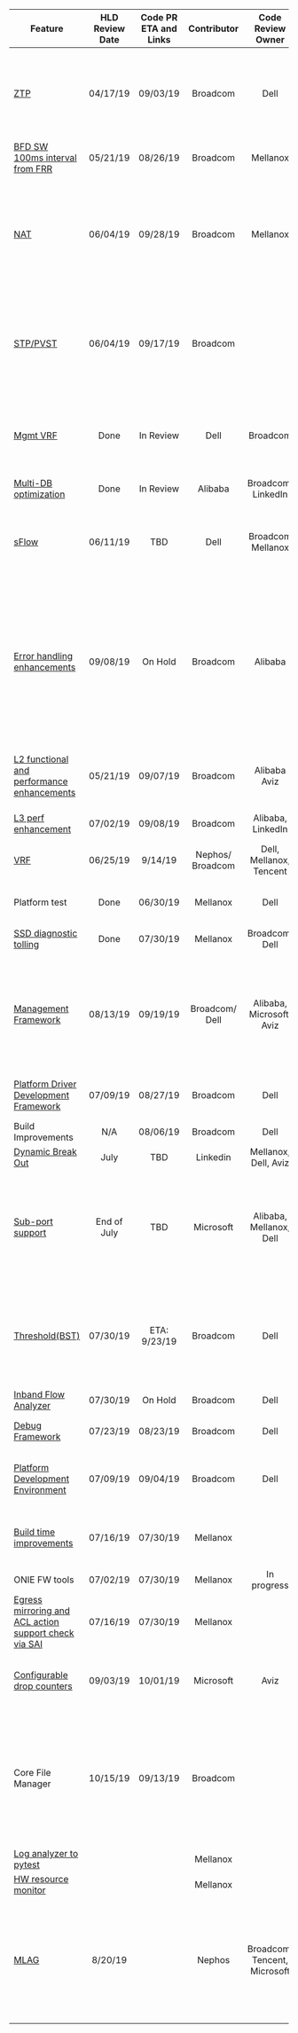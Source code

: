 <table style="width: 100%;">
    <thead>
        <tr>
            <th>Feature</th>
            <th>HLD Review Date</th>
            <th>Code PR ETA and Links</th>
            <th>Contributor</th>
            <th>Code Review Owner</th>
            <th>201911 Release</th>
            <th>PR Link &amp; Status of PR</th>
        </tr>
    </thead>
    <tbody>
        <tr>
            <td><a href="https://github.com/Azure/SONiC/blob/master/doc/ztp/ztp.md">ZTP</a></td>
            <td style="text-align: center;">04/17/19</td>
            <td style="text-align: center;">09/03/19</td>
            <td style="text-align: center;">Broadcom</td>
            <td style="text-align: center;">Dell</td>
            <td style="text-align: center;">Yes</td>
            <td><del><a href="https://github.com/Azure/sonic-buildimage/pull/3227">3227</a></del> - Merged
                <br /> <del><a href="https://github.com/Azure/sonic-buildimage/pull/3298">3298</a></del> - Merged
                <br /> <del><a href="https://github.com/Azure/sonic-swss/pull/1000">1000</a></del> - Merged
                <br /> <del><a href="https://github.com/Azure/sonic-buildimage/pull/3299">3299</a></del> - Merged
                <br /> <del><a href="https://github.com/Azure/sonic-ztp/pull/12">12</a></del> - Merged
                <br /> <a href="https://github.com/Azure/sonic-utilities/pull/599">599</a> - Write Access Approval Required &amp; BuildTestFails
                <br /> <del><a href="https://github.com/Azure/sonic-utilities/pull/715">715</a></del> - Merged</td>
        </tr>
        <tr>
            <td><a href="https://github.com/Azure/SONiC/pull/383">BFD SW 100ms interval from FRR</a></td>
            <td style="text-align: center;">05/21/19</td>
            <td style="text-align: center;">08/26/19</td>
            <td style="text-align: center;">Broadcom</td>
            <td style="text-align: center;">Mellanox</td>
            <td style="text-align: center;">Yes</td>
            <td><a href="https://github.com/Azure/sonic-buildimage/pull/3385">3385</a> - Closed <a href="https://github.com/Azure/sonic-buildimage/pull/3838">3838</a> - Changes Required</td>
        </tr>
        <tr>
            <td><a href="https://github.com/Azure/SONiC/pull/390">NAT</a></td>
            <td style="text-align: center;">06/04/19</td>
            <td style="text-align: center;">09/28/19</td>
            <td style="text-align: center;">Broadcom</td>
            <td style="text-align: center;">Mellanox</td>
            <td style="text-align: center;">&nbsp;</td>
            <td><a href="https://github.com/Azure/sonic-buildimage/pull/3494">3494</a> - ChangesApproved, but VsImageTestIssue
                <br /> <a href="https://github.com/Azure/sonic-swss/pull/1059">1059</a> - ChangesApproved, but VsTestFails<sup>[7]</sup>
                <br /> <a href="https://github.com/Azure/sonic-utilities/pull/645">645</a> - NotYetApproved &amp; BuildTestFails
                <br /> <a href="https://github.com/Azure/sonic-linux-kernel/pull/100">100 </a> - ChangesApproved, but NeedsConflictResolution
                <br /> <del><a href="https://github.com/Azure/sonic-swss-common/pull/304">304</a></del> - Merged
                <br /> <del><a href="https://github.com/Azure/sonic-sairedis/pull/519">519</a></del> - Merged</td>
        </tr>
        <tr>
            <td><a href="https://github.com/Azure/SONiC/pull/386">STP/PVST</a></td>
            <td style="text-align: center;">06/04/19</td>
            <td style="text-align: center;">09/17/19</td>
            <td style="text-align: center;">Broadcom</td>
            <td style="text-align: center;">&nbsp;</td>
            <td style="text-align: center;">&nbsp;</td>
            <td><a href="https://github.com/Azure/sonic-stp/pull/20">20</a> - MergePending
                <br /> <del><a href="https://github.com/Azure/sonic-swss-common/pull/305">305</a></del> - Merged
                <br /> <a href="https://github.com/Azure/sonic-swss/pull/1058">1058</a> - NotYetApproved &amp; VsTestFails
                <br /> <a href="https://github.com/Azure/sonic-utilities/pull/648">648</a> - ChangesApproved, but BuildTestFails
                <br /> <a href="https://github.com/Azure/sonic-buildimage/pull/3463">3463</a> - WriteAccessApprovalRequired &amp; BuildTest Fails.</td>
        </tr>
        <tr>
            <td><a href="https://github.com/Azure/sonic-utilities/pull/463/commits/d6d14929ef1f1d27f92e4bb5db30fba8b39dcfd4">Mgmt VRF</a></td>
            <td style="text-align: center;">Done</td>
            <td style="text-align: center;">In Review</td>
            <td style="text-align: center;">Dell</td>
            <td style="text-align: center;">Broadcom</td>
            <td style="text-align: center;">&nbsp;Yes</td>
            <td><del><a href="https://github.com/Azure/sonic-buildimage/pull/2585">2585</a></del> - Merged
                <br /> <del><a href="https://github.com/Azure/sonic-buildimage/pull/2608">2608</a></del> - Merged
                <br /> <del><a href="https://github.com/Azure/sonic-buildimage/pull/3204">3204</a></del> - Merged
                <br /> <del><a href="https://github.com/Azure/sonic-utilities/pull/463">463</a></del> - Merged
                <br /> <del><a href="https://github.com/Azure/sonic-utilities/pull/472">472</a></del> - Merged
                <br /> <del><a href="https://github.com/Azure/sonic-utilities/pull/627">627</a></del> - Merged
                <br /> <del><a href="https://github.com/Azure/sonic-buildimage/pull/3586">3586</a></del> - Merged</td>
        </tr>
        <tr>
            <td><a href="https://github.com/Azure/SONiC/blob/ed69d427dcf358299b2c1b812e59a1e26a4ef4a5/doc/database/multi_database_instances.md">Multi-DB optimization</a></td>
            <td style="text-align: center;">Done</td>
            <td style="text-align: center;">In Review</td>
            <td style="text-align: center;">Alibaba</td>
            <td style="text-align: center;">Broadcom, LinkedIn</td>
            <td style="text-align: center;">&nbsp;</td>
            <td><del><a href="https://github.com/Azure/sonic-py-swsssdk/pull/52">52</a></del> - Merged</td>
        </tr>
        <tr>
            <td><a href="https://github.com/Azure/SONiC/pull/389">sFlow</a></td>
            <td style="text-align: center;">06/11/19</td>
            <td style="text-align: center;">TBD</td>
            <td style="text-align: center;">Dell</td>
            <td style="text-align: center;">Broadcom Mellanox</td>
            <td style="text-align: center;">Yes</td>
            <td><del><a href="https://github.com/Azure/sonic-linux-kernel/pull/94">94</a></del> - Merged
                <br /> <del><a href="https://github.com/Azure/sonic-swss-common/pull/299">299</a></del> - Merged
                <br /> <del><a href="https://github.com/Azure/sonic-sairedis/pull/498">498</a></del> - Merged
                <br /> <del><a href="https://github.com/Azure/sonic-swss/pull/1012">1012</a></del> - Merged
                <br /> <del><a href="https://github.com/Azure/sonic-swss/pull/1011">1011</a></del> - Merged
                <br /> <del><a href="https://github.com/Azure/sonic-buildimage/pull/3251">3251</a></del> - Merged
                <br /> <del><a href="https://github.com/Azure/sonic-utilities/pull/592">592 </a></del> - Merged</td>
        </tr>
        <tr>
            <td><a href="https://github.com/Azure/SONiC/pull/391">Error handling enhancements</a></td>
            <td style="text-align: center;">09/08/19</td>
            <td style="text-align: center;">On Hold</td>
            <td style="text-align: center;">Broadcom</td>
            <td style="text-align: center;">Alibaba</td>
            <td style="text-align: center;">&nbsp;</td>
            <td><span class=""><strong>Framework</strong> <br /> <a href="https://github.com/Azure/sonic-swss-common/pull/309">309</a> - 1 Approved, 1 Change Requested , NeedsUpdate<br /> <a href="https://github.com/Azure/sonic-utilities/pull/666">666</a> - ReviewerNotAssigned <br /> <a href="https://github.com/Azure/sonic-swss/pull/1100">1100</a> - NotYetApproved &amp; BuildTestFails<br /> <a href="https://github.com/Azure/sonic-sairedis/pull/523">523</a> - ChangesRequested&amp; NeedsConflictResolution <br /> <strong>BGP</strong> <br /> <a href="https://github.com/Azure/sonic-buildimage/pull/3629">3629</a> - ReviewerNotAssigned <br /> <a href="https://github.com/Azure/sonic-utilities/pull/709">709</a> - ReviewPending &amp; BuildTestFails <br /> <a href="https://github.com/Azure/sonic-swss/pull/1101">1101</a> - ReviewerNotAssigned &amp; BuildTestFails </span></td>
        </tr>
        <tr>
            <td><a href="https://github.com/Azure/SONiC/pull/379">L2 functional and performance enhancements</a></td>
            <td style="text-align: center;">05/21/19</td>
            <td style="text-align: center;">09/07/19</td>
            <td style="text-align: center;">Broadcom</td>
            <td style="text-align: center;">Alibaba Aviz</td>
            <td style="text-align: center;">&nbsp;</td>
            <td><a href="https://github.com/Azure/sonic-swss/pull/885">885 </a> - ReviewPending &amp; Build test fails due to dependencies
                <br /> <del><a href="https://github.com/Azure/sonic-sairedis/pull/510">510 </a></del> - Merged
                <br /> <del><a href="https://github.com/Azure/sonic-swss-common/pull/303">303</a></del> - Merged
                <br /> <a href="https://github.com/Azure/sonic-utilities/pull/529">529</a> - 2 reviewers approved, 1 more review is pending</td>
        </tr>
        <tr>
            <td><a href="https://github.com/Azure/SONiC/pull/399">L3 perf enhancement</a></td>
            <td style="text-align: center;">07/02/19</td>
            <td style="text-align: center;">09/08/19</td>
            <td style="text-align: center;">Broadcom</td>
            <td style="text-align: center;">Alibaba, LinkedIn</td>
            <td style="text-align: center;">&nbsp;Yes</td>
            <td><del><a href="https://github.com/Azure/sonic-swss/pull/1048">1048</a></del> - Merged</td>
        </tr>
        <tr>
            <td><a href="https://github.com/Azure/SONiC/blob/master/doc/vrf/sonic-vrf-hld.md">VRF</a></td>
            <td style="text-align: center;">06/25/19</td>
            <td style="text-align: center;">9/14/19</td>
            <td style="text-align: center;">Nephos/ Broadcom</td>
            <td style="text-align: center;">Dell, Mellanox, Tencent</td>
            <td style="text-align: center;">Yes&nbsp;</td>
            <td><del><a href="https://github.com/Azure/sonic-buildimage/pull/3733">3733</a></del> - Merged
                <br /> <a href="https://github.com/Azure/sonic-buildimage/pull/3047">3047</a> - ChangeRequested
                <br /> <del><a href="https://github.com/Azure/sonic-swss/pull/943">943</a></del> - Merged
                <br /> <del><a href="https://github.com/Azure/sonic-mgmt/pull/1065">1065</a></del> - Merged</td>
        </tr>
        <tr>
            <td>Platform test</td>
            <td style="text-align: center;">Done</td>
            <td style="text-align: center;">06/30/19</td>
            <td style="text-align: center;">Mellanox</td>
            <td style="text-align: center;">Dell</td>
            <td style="text-align: center;">Yes&nbsp;</td>
            <td><del><a href="https://github.com/Azure/sonic-mgmt/pull/915">915</a></del> - Merged
                <br /> <del><a href="https://github.com/Azure/sonic-mgmt/pull/980">980</a></del> - Merged
                <br /> <del><a href="https://github.com/Azure/sonic-mgmt/pull/1079">1079</a></del> - Merged</td>
        </tr>
        <tr>
            <td><a href="https://github.com/Azure/SONiC/pull/378">SSD diagnostic tolling</a></td>
            <td style="text-align: center;">Done</td>
            <td style="text-align: center;">07/30/19</td>
            <td style="text-align: center;">Mellanox</td>
            <td style="text-align: center;">Broadcom, Dell</td>
            <td style="text-align: center;">Yes&nbsp;</td>
            <td><del><a href="https://github.com/Azure/sonic-utilities/pull/587">587</a></del> - Merged
                <br /> <del><a href="https://github.com/Azure/sonic-buildimage/pull/47">47</a></del> - Merged
                <br /> <del><a href="https://github.com/Azure/sonic-buildimage/pull/3218">3218</a></del> - Merged</td>
        </tr>
        <tr>
            <td><a href="https://github.com/Azure/SONiC/pull/436">Management Framework</a></td>
            <td style="text-align: center;">08/13/19</td>
            <td style="text-align: center;">09/19/19</td>
            <td style="text-align: center;">Broadcom/ Dell</td>
            <td style="text-align: center;">Alibaba, Microsoft, Aviz</td>
            <td style="text-align: center;">Yes&nbsp;</td>
            <td><a href="https://github.com/Azure/sonic-mgmt-framework/pull/18">18</a> - Approval &amp; Merge Pending
                <br /> <a href="https://github.com/Azure/sonic-telemetry/pull/23">23</a> - NotYetApproved , Build TestFails &amp; NeedsConflictResolution
                <br /> <a href="https://github.com/Azure/sonic-buildimage/pull/3488">3488</a> - WriteAccessApprovalRequired , VsImageTestFails &amp; NeedsConflictResolution
                <br /> <del><a href="https://github.com/Azure/sonic-utilities/pull/659">659</a></del> - Merged</td>
        </tr>
        <tr>
            <td><a href="https://github.com/Azure/SONiC/pull/406">Platform Driver Development Framework</a></td>
            <td style="text-align: center;">07/09/19</td>
            <td style="text-align: center;">08/27/19</td>
            <td style="text-align: center;">Broadcom</td>
            <td style="text-align: center;">Dell</td>
            <td style="text-align: center;">&nbsp;</td>
            <td><a href="https://github.com/Azure/sonic-buildimage/pull/3387">3387</a> - 1 approval done and 1 approval pending
                <br /> <del><a href="https://github.com/Azure/sonic-platform-common/pull/62">62</a></del> - Merged
                <br /> <del><a href="https://github.com/Azure/sonic-utilities/pull/624">624</a></del> - Merged</td>
        </tr>
        <tr>
            <td>Build Improvements</td>
            <td style="text-align: center;">N/A</td>
            <td style="text-align: center;">08/06/19</td>
            <td style="text-align: center;">Broadcom</td>
            <td style="text-align: center;">Dell</td>
            <td style="text-align: center;">&nbsp;</td>
            <td><a href="https://github.com/Azure/sonic-buildimage/pull/3292">3292</a> - Closed. New PR number is unknown</td>
        </tr>
        <tr>
            <td><a href="https://github.com/Azure/SONiC/pull/450">Dynamic Break Out</a></td>
            <td style="text-align: center;">July</td>
            <td style="text-align: center;">TBD</td>
            <td style="text-align: center;">Linkedin</td>
            <td style="text-align: center;">Mellanox, Dell, Aviz</td>
            <td style="text-align: center;">&nbsp;</td>
            <td>&nbsp;</td>
        </tr>
        <tr>
            <td><a href="https://github.com/Azure/SONiC/pull/420">Sub-port support</a></td>
            <td style="text-align: center;">End of July</td>
            <td style="text-align: center;">TBD</td>
            <td style="text-align: center;">Microsoft</td>
            <td style="text-align: center;">Alibaba, Mellanox, Dell</td>
            <td style="text-align: center;">Yes&nbsp;</td>
            <td><del><a href="https://github.com/opencomputeproject/SAI/pull/998">998</a></del> - Merged
                <br /> <del><a href="https://github.com/Azure/sonic-swss-common/pull/284">284</a></del> - Merged
                <br /> <del><a href="https://github.com/Azure/sonic-swss/pull/969">969</a></del> - Merged
                <br /> <del><a href="https://github.com/Azure/sonic-swss/pull/871">871</a></del> - Merged
                <br /> <del><a href="https://github.com/Azure/sonic-buildimage/pull/3412">3412</a></del> - Merged
                <br /> <del><a href="https://github.com/Azure/sonic-buildimage/pull/3422">3422</a></del> - Merged
                <br /> <del><a href="https://github.com/Azure/sonic-buildimage/pull/3413">3413</a></del> - Merged
                <br /> <del><a href="https://github.com/Azure/sonic-utilities/pull/638">638</a></del> - Merged
                <br /> <del><a href="https://github.com/Azure/sonic-utilities/pull/642">642</a></del> - Merged
                <br /> <del><a href="https://github.com/Azure/sonic-utilities/pull/651">651</a></del> - Merged</td>
        </tr>
        <tr>
            <td><a href="https://github.com/Azure/SONiC/pull/429">Threshold(BST)</a></td>
            <td style="text-align: center;">07/30/19</td>
            <td style="text-align: center;">ETA: 9/23/19</td>
            <td style="text-align: center;">Broadcom</td>
            <td style="text-align: center;">Dell</td>
            <td style="text-align: center;">&nbsp;</td>
            <td><a href="https://github.com/Azure/sonic-buildimage/pull/3501">3501</a> - 1 approval done, 1 change requested &amp; VsImageTestFails
                <br /> <a href="https://github.com/Azure/sonic-tam/pull/12">12</a> - MergePending
                <br /> <a href="https://github.com/Azure/sonic-swss/pull/1067">1067</a> - Approved, VsTestFails
                <br /> <a href="https://github.com/Azure/sonic-utilities/pull/665">665</a> - Approved but BuildTestFails
                <br /> <a href="https://github.com/Azure/sonic-swss-common/pull/310">310</a> - WriteAccessApprovalRequired</td>
        </tr>
        <tr>
            <td><a href="https://github.com/Azure/SONiC/pull/427">Inband Flow Analyzer</a></td>
            <td style="text-align: center;">07/30/19</td>
            <td style="text-align: center;">On Hold</td>
            <td style="text-align: center;">Broadcom</td>
            <td style="text-align: center;">Dell</td>
            <td style="text-align: center;">&nbsp;</td>
            <td>On Hold</td>
        </tr>
        <tr>
            <td><a href="https://github.com/Azure/SONiC/pull/398">Debug Framework</a></td>
            <td style="text-align: center;">07/23/19</td>
            <td style="text-align: center;">08/23/19</td>
            <td style="text-align: center;">Broadcom</td>
            <td style="text-align: center;">Dell</td>
            <td style="text-align: center;">&nbsp;</td>
            <td><a href="https://github.com/Azure/sonic-swss-common/pull/300">300</a> - ApprovalPending
                <br /> <a href="https://github.com/Azure/sonic-utilities/pull/618">618</a> - 1 approval done, 1 ChangePending.</td>
        </tr>
        <tr>
            <td><a href="https://github.com/Azure/SONiC/pull/407">Platform Development Environment</a></td>
            <td style="text-align: center;">07/09/19</td>
            <td style="text-align: center;">09/04/19</td>
            <td style="text-align: center;">Broadcom</td>
            <td style="text-align: center;">Dell</td>
            <td style="text-align: center;">&nbsp;</td>
            <td><del><a href="https://github.com/Azure/sonic-buildimage/pull/3408">3408</a></del> - Closed
                <br /> <del><a href="https://github.com/Azure/sonic-platform-pdk-pde/pull/27">27</a></del> - Closed
                <br /> <a href="https://github.com/Azure/sonic-buildimage/pull/3778">3778</a> - WriteAccessApprovalRequired
                <br /> <a href="https://github.com/Azure/sonic-platform-pdk-pde/pull/28">28</a> - MergePending</td>
        </tr>
        <tr>
            <td><a href="https://github.com/Azure/SONiC/pull/419">Build time improvements</a></td>
            <td style="text-align: center;">07/16/19</td>
            <td style="text-align: center;">07/30/19</td>
            <td style="text-align: center;">Mellanox</td>
            <td style="text-align: center;">&nbsp;</td>
            <td style="text-align: center;">Yes&nbsp;</td>
            <td><del><a href="https://github.com/Azure/sonic-swss/pull/911">911</a></del> - Merged
                <br /> <del><a href="https://github.com/Azure/sonic-swss-common/pull/280">280</a></del> - Merged
                <br /> <del><a href="https://github.com/Azure/sonic-sairedis/pull/461">461</a></del> - Merged
                <br /> <del><a href="https://github.com/Azure/sonic-buildimage/pull/3048">3048</a></del> - Merged
                <br /> <del><a href="https://github.com/Azure/sonic-buildimage/pull/3049">3049</a></del> - Merged</td>
        </tr>
        <tr>
            <td>ONIE FW tools</td>
            <td style="text-align: center;">07/02/19</td>
            <td style="text-align: center;">07/30/19</td>
            <td style="text-align: center;">Mellanox</td>
            <td style="text-align: center;">In progress</td>
            <td style="text-align: center;">&nbsp;</td>
            <td>&nbsp;</td>
        </tr>
        <tr>
            <td><a href="https://github.com/Azure/SONiC/pull/411">Egress mirroring and ACL action support check via SAI</a></td>
            <td style="text-align: center;">07/16/19</td>
            <td style="text-align: center;">07/30/19</td>
            <td style="text-align: center;">Mellanox</td>
            <td style="text-align: center;">&nbsp;</td>
            <td style="text-align: center;">Yes&nbsp;</td>
            <td><del><a href="https://github.com/Azure/sonic-swss/pull/963">963</a></del> - Merged
                <br /> <del><a href="https://github.com/Azure/sonic-swss/pull/1019">1019</a></del> - Merged
                <br /> <del><a href="https://github.com/Azure/sonic-utilities/pull/575">575</a></del> - Merged
                <br /> <del><a href="https://github.com/Azure/sonic-sairedis/pull/481">481</a></del> - Merged</td>
        </tr>
        <tr>
            <td><a href="https://github.com/Azure/SONiC/pull/434">Configurable drop counters</a></td>
            <td style="text-align: center;">09/03/19</td>
            <td style="text-align: center;">10/01/19</td>
            <td style="text-align: center;">Microsoft</td>
            <td style="text-align: center;">Aviz</td>
            <td style="text-align: center;">Yes&nbsp;</td>
            <td><del><a href="https://github.com/Azure/sonic-swss-common/pull/308">308</a></del> - Merged
                <br /> <del><a href="https://github.com/Azure/sonic-sairedis/pull/520">520</a></del> - Merged
                <br /> <del><a href="https://github.com/Azure/sonic-swss/pull/1075">1075</a></del> - Merged
                <br /> <del><a href="https://github.com/Azure/sonic-swss/pull/1093">1093</a></del> - Merged
                <br /> <del><a href="https://github.com/Azure/sonic-utilities/pull/688">688</a></del> - Merged</td>
        </tr>
        <tr>
            <td>Core File Manager</td>
            <td style="text-align: center;">10/15/19</td>
            <td style="text-align: center;">09/13/19</td>
            <td style="text-align: center;">Broadcom</td>
            <td style="text-align: center;">&nbsp;</td>
            <td style="text-align: center;">&nbsp;</td>
            <td><a href="https://github.com/Azure/sonic-buildimage/pull/3447">3447</a> - ReviewerNotAssigned, BuildTestFails &amp; NeedsConflictResolution
                <br /> <a href="https://github.com/Azure/sonic-utilities/pull/643">643</a> - ReviewPending, BuildTestFails &amp; NeedsConflictResolution
                <br /> <a href="https://github.com/Azure/sonic-buildimage/pull/3499">3499</a> - 1 review done and 1 other review requested, BuildTestFails &amp; NeedsConflictResolution <a href="https://github.com/Azure/sonic-utilities/pull/663">663</a> - ReviewPending</td>
        </tr>
        <tr>
            <td><a href="https://github.com/Azure/SONiC/pull/421">Log analyzer to pytest</a></td>
            <td style="text-align: center;">&nbsp;</td>
            <td style="text-align: center;">&nbsp;</td>
            <td style="text-align: center;">Mellanox</td>
            <td style="text-align: center;">&nbsp;</td>
            <td style="text-align: center;">Yes&nbsp;</td>
            <td><del><a href="https://github.com/Azure/sonic-mgmt/pull/1048">1048</a></del> - Merged</td>
        </tr>
        <tr>
            <td><a href="https://github.com/Azure/SONiC/pull/439">HW resource monitor</a></td>
            <td style="text-align: center;">&nbsp;</td>
            <td style="text-align: center;">&nbsp;</td>
            <td style="text-align: center;">Mellanox</td>
            <td style="text-align: center;">&nbsp;</td>
            <td style="text-align: center;">Yes&nbsp;</td>
            <td><del><a href="https://github.com/Azure/sonic-mgmt/pull/1121">1121</a></del> - Merged</td>
        </tr>
        <tr>
            <td><a href="https://github.com/Azure/SONiC/pull/325">MLAG</a></td>
            <td style="text-align: center;">8/20/19</td>
            <td style="text-align: center;">&nbsp;</td>
            <td style="text-align: center;">Nephos</td>
            <td style="text-align: center;">Broadcom, Tencent, Microsoft</td>
            <td style="text-align: center;">&nbsp;</td>
            <td><a href="https://github.com/Azure/sonic-buildimage/pull/2514">2514</a> - WriteAccessApprovalRequired
                <br /> <del><a href="https://github.com/Azure/sonic-swss/pull/1003">1003</a></del> - Merged
                <br /> <del><a href="https://github.com/Azure/sonic-swss/pull/877">877</a></del> - Merged
                <br /> <a href="https://github.com/Azure/sonic-swss/pull/814">814</a> - MergePending
                <br /> <a href="https://github.com/Azure/sonic-swss/pull/811">811</a> - MergePending
                <br /> <a href="https://github.com/Azure/sonic-swss/pull/810">810</a> - MergePending
                <br /> <del><a href="https://github.com/Azure/sonic-swss/pull/809">809</a></del> - Merged
                <br /> <del><a href="https://github.com/Azure/sonic-swss-common/pull/275">275</a></del> - Merged
                <br /> <a href="https://github.com/Azure/sonic-utilities/pull/453">453</a> - ApprovalPending &amp; BuildTestFails</td>
        </tr>
    </tbody>
</table>